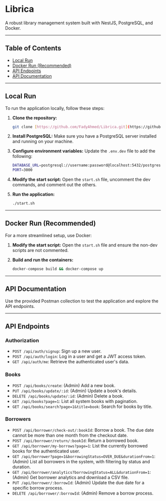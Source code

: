 # Librica

A robust library management system built with NestJS, PostgreSQL, and Docker.

---

## Table of Contents
- [Local Run](#local-run)
- [Docker Run (Recommended)](#docker-run-recommended)
- [API Endpoints](#api-endpoints)
- [API Documentation](#api-documentation)

---

## Local Run

To run the application locally, follow these steps:

1.  **Clone the repository:**
    ```bash
    git clone [https://github.com/FadyAhmed/Librica.git](https://github.com/FadyAhmed/Librica.git)
    ```

2.  **Install PostgreSQL:**
    Make sure you have a PostgreSQL server installed and running on your machine.

3.  **Configure environment variables:**
    Update the `.env.dev` file to add the following:
    ```bash
    DATABASE_URL=postgresql://username:password@localhost:5432/postgres?currentSchema=librica
    PORT=3000
    ```

4.  **Modify the start script:**
    Open the `start.sh` file, uncomment the dev commands, and comment out the others.

5.  **Run the application:**
    ```bash
    ./start.sh
    ```

---

## Docker Run (Recommended)

For a more streamlined setup, use Docker:

1.  **Modify the start script:**
    Open the `start.sh` file and ensure the non-dev scripts are not commented.

2.  **Build and run the containers:**
    ```bash
    docker-compose build && docker-compose up
    ```

---

## API Documentation

Use the provided Postman collection to test the application and explore the API endpoints.

---

## API Endpoints

### Authorization

-   `POST /api/auth/signup`: Sign up a new user.
-   `POST /api/auth/login`: Log in a user and get a JWT access token.
-   `GET /api/auth/me`: Retrieve the authenticated user's data.

### Books

-   `POST /api/books/create`: (Admin) Add a new book.
-   `PUT /api/books/update/:id`: (Admin) Update a book's details.
-   `DELETE /api/books/update/:id`: (Admin) Delete a book.
-   `GET /api/books?page=1`: List all system books with pagination.
-   `GET /api/books/search?page=1&title=book`: Search for books by title.

### Borrowers

-   `POST /api/borrower/check-out/:bookId`: Borrow a book. The due date cannot be more than one month from the checkout date.
-   `POST /api/borrower/return/:bookId`: Return a borrowed book.
-   `GET /api/borrower/my-borrows?page=1`: List the currently borrowed books for the authenticated user.
-   `GET /api/borrower?page=1&borrowingStatus=OVER_DUE&durationFrom=1`: (Admin) List all borrowers in the system, with filtering by status and duration.
-   `GET /api/borrower/analytics?borrowingStatus=ALL&durationFrom=1`: (Admin) Get borrower analytics and download a CSV file.
-   `PUT /api/borrower/:borrowId`: (Admin) Update the due date for a specific borrow process.
-   `DELETE /api/borrower/:borrowId`: (Admin) Remove a borrow process.